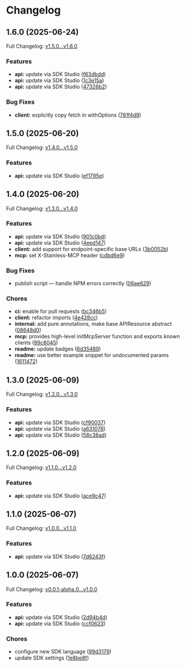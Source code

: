 # Changelog

## 1.6.0 (2025-06-24)

Full Changelog: [v1.5.0...v1.6.0](https://github.com/oregister/openregister-typescript/compare/v1.5.0...v1.6.0)

### Features

* **api:** update via SDK Studio ([f63dbdd](https://github.com/oregister/openregister-typescript/commit/f63dbdd92394ea08c6a59e97d44d207b13199d97))
* **api:** update via SDK Studio ([1c3e15a](https://github.com/oregister/openregister-typescript/commit/1c3e15a54f3d8f459a8c19685fa888740778aab2))
* **api:** update via SDK Studio ([47326b2](https://github.com/oregister/openregister-typescript/commit/47326b2ba3391a2ddb11c9ddc4cffcd2f4f14db3))


### Bug Fixes

* **client:** explicitly copy fetch in withOptions ([781f4d9](https://github.com/oregister/openregister-typescript/commit/781f4d9fad178eb6123150610ba35fdf25112c8e))

## 1.5.0 (2025-06-20)

Full Changelog: [v1.4.0...v1.5.0](https://github.com/oregister/openregister-typescript/compare/v1.4.0...v1.5.0)

### Features

* **api:** update via SDK Studio ([ef1795e](https://github.com/oregister/openregister-typescript/commit/ef1795e0c329785c66a6ccb3dd248f09f8b7e7ff))

## 1.4.0 (2025-06-20)

Full Changelog: [v1.3.0...v1.4.0](https://github.com/oregister/openregister-typescript/compare/v1.3.0...v1.4.0)

### Features

* **api:** update via SDK Studio ([901c0bd](https://github.com/oregister/openregister-typescript/commit/901c0bda9dfa69a989203d5039c233f3527fc600))
* **api:** update via SDK Studio ([4eed147](https://github.com/oregister/openregister-typescript/commit/4eed147cdf6dc20104c6c99a2af15d20a0d42ae7))
* **client:** add support for endpoint-specific base URLs ([3b0052b](https://github.com/oregister/openregister-typescript/commit/3b0052bf1d83e44c1e05591b3d32f59fc8b41975))
* **mcp:** set X-Stainless-MCP header ([cdbd6e9](https://github.com/oregister/openregister-typescript/commit/cdbd6e9861550daa773bd60cf28b2dc2179eabb4))


### Bug Fixes

* publish script — handle NPM errors correctly ([06ae629](https://github.com/oregister/openregister-typescript/commit/06ae629f0513cc7e703e7b30fd81690bfacc309e))


### Chores

* **ci:** enable for pull requests ([bc346b5](https://github.com/oregister/openregister-typescript/commit/bc346b553b4705a03634979b7a5ab783ee8b9ffa))
* **client:** refactor imports ([4e428cc](https://github.com/oregister/openregister-typescript/commit/4e428cc653713940bcb288c4f80eb0b01a2b5fb5))
* **internal:** add pure annotations, make base APIResource abstract ([08648d0](https://github.com/oregister/openregister-typescript/commit/08648d025d850a373159c09eaa95f81a346917bf))
* **mcp:** provides high-level initMcpServer function and exports known clients ([99c8045](https://github.com/oregister/openregister-typescript/commit/99c8045c4704f24fdf2a7b6c66a21494fccb284a))
* **readme:** update badges ([6d35489](https://github.com/oregister/openregister-typescript/commit/6d354898df0737e4bd1cfff88045cd926180c8de))
* **readme:** use better example snippet for undocumented params ([1611472](https://github.com/oregister/openregister-typescript/commit/16114721c2d399884a28db7ad903ab9378155306))

## 1.3.0 (2025-06-09)

Full Changelog: [v1.2.0...v1.3.0](https://github.com/oregister/openregister-typescript/compare/v1.2.0...v1.3.0)

### Features

* **api:** update via SDK Studio ([cf90037](https://github.com/oregister/openregister-typescript/commit/cf90037eecca0f00b233eb85009eca13dee6db8e))
* **api:** update via SDK Studio ([a631078](https://github.com/oregister/openregister-typescript/commit/a631078e76132069b46cba7cc629d87e2d564fd2))
* **api:** update via SDK Studio ([58c38ad](https://github.com/oregister/openregister-typescript/commit/58c38ad5132cd37d99aae06659f8f5168b75788c))

## 1.2.0 (2025-06-09)

Full Changelog: [v1.1.0...v1.2.0](https://github.com/oregister/openregister-typescript/compare/v1.1.0...v1.2.0)

### Features

* **api:** update via SDK Studio ([ace9c47](https://github.com/oregister/openregister-typescript/commit/ace9c47a03a2d414947b37824b15d2ab8a454292))

## 1.1.0 (2025-06-07)

Full Changelog: [v1.0.0...v1.1.0](https://github.com/oregister/openregister-typescript/compare/v1.0.0...v1.1.0)

### Features

* **api:** update via SDK Studio ([7d6243f](https://github.com/oregister/openregister-typescript/commit/7d6243fc32244cc2e8e9ba0219d2030f7c520d3c))

## 1.0.0 (2025-06-07)

Full Changelog: [v0.0.1-alpha.0...v1.0.0](https://github.com/oregister/openregister-typescript/compare/v0.0.1-alpha.0...v1.0.0)

### Features

* **api:** update via SDK Studio ([2d94b4d](https://github.com/oregister/openregister-typescript/commit/2d94b4d5eec1c20368ce20b7d3498046cede61ee))
* **api:** update via SDK Studio ([ccf0623](https://github.com/oregister/openregister-typescript/commit/ccf06230ff784493a95c96595b517a5ba18bd458))


### Chores

* configure new SDK language ([99d3179](https://github.com/oregister/openregister-typescript/commit/99d3179032265b56f022bd4c18e92d1c8c5c027f))
* update SDK settings ([1e8be8f](https://github.com/oregister/openregister-typescript/commit/1e8be8fab2e135e6cddd8e21a4d48554843e1586))
